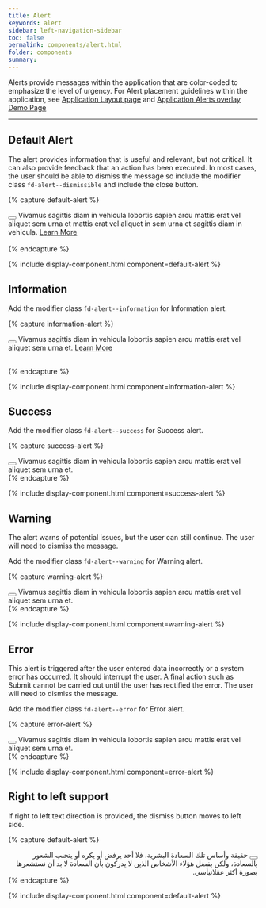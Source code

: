 ```yaml
---
title: Alert
keywords: alert
sidebar: left-navigation-sidebar
toc: false
permalink: components/alert.html
folder: components
summary:
---
```


Alerts provide messages within the application that are color-coded to emphasize the level of urgency. For Alert placement guidelines within the application, see [Application Layout page]({{site.baseurl}}/layouts/shell-layout.html#application-with-ui-overlay) and [Application Alerts overlay Demo Page]({{site.baseurl}}/demo-pages/alert-overlay-demo-page.html)

<hr>

## Default Alert
The alert provides information that is useful and relevant, but not critical. It can also provide feedback that an action has been executed. In most cases, the user should be able to dismiss the message so include the modifier class `fd-alert--dismissible` and include the close button.

{% capture default-alert %}
<div class="fd-alert fd-alert--dismissible" role="alert"  id="ZvPBg609" >
  <button class="fd-alert__close" aria-controls="ZvPBg609" aria-label="Close"></button>
  Vivamus sagittis diam in vehicula lobortis sapien arcu mattis erat vel aliquet sem urna et mattis erat vel aliquet in sem urna et sagittis diam in vehicula. <a href="#" class="fd-link">Learn More</a>
</div>
<br>
{% endcapture %}

{% include display-component.html component=default-alert %}

## Information
Add the modifier class `fd-alert--information` for Information alert.

{% capture information-alert %}
<div class="fd-alert fd-alert--information fd-alert--dismissible" role="alert"  id="JwPcf464" >
  <button class="fd-alert__close" aria-controls="JwPcf464" aria-label="Close"></button>
  Vivamus sagittis diam in vehicula lobortis sapien arcu mattis erat vel aliquet sem urna et. <a href="#" class="fd-link">Learn More</a>
</div>
<br>

{% endcapture %}

{% include display-component.html component=information-alert %}

## Success
Add the modifier class `fd-alert--success` for Success alert.

{% capture success-alert %}
<div class="fd-alert fd-alert--success fd-alert--dismissible" role="alert" id="ulr5z216">
  <button class="fd-alert__close" aria-controls="ulr5z216" aria-label="Close"></button>
  Vivamus sagittis diam in vehicula lobortis sapien arcu mattis erat vel aliquet sem urna et.
</div>
{% endcapture %}

{% include display-component.html component=success-alert %}

## Warning
The alert warns of potential issues, but the user can still continue. The user will need to dismiss the message.

Add the modifier class `fd-alert--warning` for Warning alert.

{% capture warning-alert %}
<div class="fd-alert fd-alert--warning fd-alert--dismissible" role="alert" id="fwYq4606">
  <button class="fd-alert__close" aria-controls="fwYq4606" aria-label="Close"></button>
  Vivamus sagittis diam in vehicula lobortis sapien arcu mattis erat vel aliquet sem urna et.
</div>
{% endcapture %}

{% include display-component.html component=warning-alert %}

## Error
This alert is triggered after the user entered data incorrectly or a system error has occurred. It should interrupt the user. A final action such as Submit cannot be carried out until the user has rectified the error. The user will need to dismiss the message.

Add the modifier class `fd-alert--error` for Error alert.

{% capture error-alert %}
<div class="fd-alert fd-alert--error fd-alert--dismissible" role="alert" id="SsoiW591">
  <button class="fd-alert__close" aria-controls="SsoiW591" aria-label="Close"></button>
  Vivamus sagittis diam in vehicula lobortis sapien arcu mattis erat vel aliquet sem urna et.
</div>
{% endcapture %}

{% include display-component.html component=error-alert %}

## Right to left support
If right to left text direction is provided, the dismiss button moves to left side.

{% capture default-alert %}
<div class="fd-alert fd-alert--error fd-alert--dismissible" role="alert" id="BQ6WP516" dir="rtl">
  <button class="fd-alert__close" aria-controls="BQ6WP516" aria-label="Close"></button>
   حقيقة وأساس تلك السعادة البشرية، فلا أحد يرفض أو يكره أو يتجنب الشعور بالسعادة، ولكن بفضل هؤلاء الأشخاص الذين لا يدركون بأن السعادة لا بد أن نستشعرها بصورة أكثر عقلانيأسي.
</div>
{% endcapture %}

{% include display-component.html component=default-alert %}
